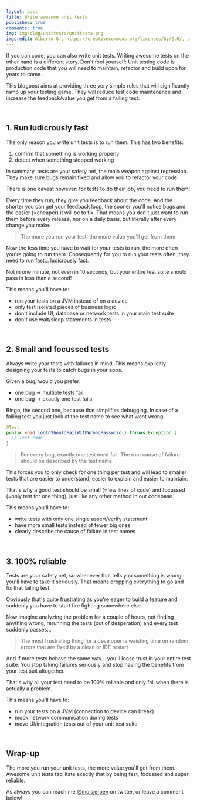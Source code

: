 ```yaml
---
layout: post
title: Write awesome unit tests
published: true
comments: true
img: img/blog/unittests/unittests.png
imgcredit: Alberto G., https://creativecommons.org/licenses/by/2.0/, cropped
---
```

If you can code, you can also write unit tests. Writing awesome tests on the other hand is a different story. Don't fool yourself: Unit testing code is production code that you will need to maintain, refactor and build upon for years to come.

This blogpost aims at providing three very simple rules that will significantly ramp up your testing game. They will reduce test code maintenance and increase the feedback/value you get from a failing test.

<br>

## 1. Run ludicrously fast
The only reason you write unit tests is to run them. This has two benefits:

1. confirm that something is working properly
2. detect when something stopped working

In summary, tests are your safety net, the main weapon against regression. They make sure bugs remain fixed and allow you to refactor your code.

There is one caveat however: for tests to do their job, you need to run them!

Every time they run, they give you feedback about the code. And the shorter you can get your feedback loop, the sooner you'll notice bugs and the easier (=cheaper) it will be to fix. That means you don't just want to run them before every release, nor on a daily basis, but literally after every change you make.

> The more you run your test, the more value you'll get from them.

Now the less time you have to wait for your tests to run, the more often you're going to run them. Consequently for you to run your tests often, they need to run fast... ludicrously fast.

Not in one minute, not even in 10 seconds, but your entire test suite should pass in less than a second!

This means you'll have to:

- run your tests on a JVM instead of on a device
- only test isolated pieces of business logic
- don't include UI, database or network tests in your main test suite
- don't use wait/sleep statements in tests

<br>

## 2. Small and focussed tests
Always write your tests with failures in mind. This means explicitly designing your tests to catch bugs in your apps.

Given a bug, would you prefer:

- one bug -> multiple tests fail
- one bug -> exactly one test fails

Bingo, the second one, because that simplifies debugging. In case of a failing test you just look at the test name to see what went wrong.

```java
@Test
public void logInShouldFailWithWrongPassword() throws Exception {
  // Test code
}
```

>For every bug, exactly one test must fail. The root cause of failure should be described by the test name.

This forces you to only check for one thing per test and will lead to smaller tests that are easier to understand, easier to explain and easier to maintain.

That's why a good test should be small (=few lines of code) and focussed (=only test for one thing), just like any other method in our codebase.

This means you'll have to:

- write tests with only one single assert/verify statement
- have more small tests instead of fewer big ones
- clearly describe the cause of failure in test names

<br>

## 3. 100% reliable
Tests are your safety net, so whenever that tells you something is wrong... you'll have to take it seriously. That means dropping everything to go and fix that failing test.

Obviously that's quite frustrating as you're eager to build a feature and suddenly you have to start fire fighting somewhere else.

Now imagine analyzing the problem for a couple of hours, not finding anything wrong, rerunning the tests (out of desperation) and every test suddenly passes...

>The most frustrating thing for a developer is waisting time on random errors that are fixed by a clean or IDE restart

And if more tests behave the same way... you'll loose trust in your entire test suite. You stop taking failures seriously and stop having the benefits from your test suit altogether.

That's why all your test need to be 100% reliable and only fail when there is actually a problem.

This means you'll have to:

- run your tests on a JVM (connection to device can break)
- mock network communication during tests
- move UI/integration tests out of your unit test suite

<br>

## Wrap-up
The more you run your unit tests, the more value you'll get from them. Awesome unit tests facilitate exactly that by being fast, focussed and super reliable.

As always you can reach me [@molsjeroen](https://twitter.com/molsjeroen) on twitter, or leave a comment below!
